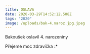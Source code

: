 ```yaml
---
title: OSLAVA
date: 2020-03-29T14:52:12.508Z
tags: "2020"
image: /uploads/bak-4.naroz.jpg.jpeg
---
```

Bakoušek oslavil 4. narozeniny

Přejeme moc zdravíčka :*